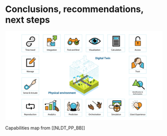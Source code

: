 # Conclusions, recommendations, next steps



<img src="./respec/media/16_functies_DT_Engels.png" alt="Capabilities map" width="900">

Capabilities map from [[NLDT_PP_BB]]